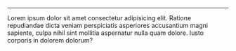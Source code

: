

---

<span class="md-notice"> 
Lorem ipsum dolor sit amet consectetur adipisicing elit. Ratione repudiandae dicta veniam perspiciatis asperiores accusantium magni sapiente, culpa nihil sint mollitia aspernatur nulla quam dolore. Iusto corporis in dolorem dolorum?
</span>

